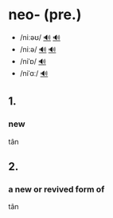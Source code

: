 # neo- (pre.)

- /niːəʊ/ [🔊](https://www.oxfordlearnersdictionaries.com/media/english/uk_pron/n/neo/neo__/neo__1_gb_3.mp3) [🔊](https://www.oxfordlearnersdictionaries.com/media/english/us_pron/n/neo/neo__/neo__1_us_2.mp3)
- /niːə/ [🔊](https://www.oxfordlearnersdictionaries.com/media/english/uk_pron/n/neo/neo__/neo__1_gb_4.mp3) [🔊](https://www.oxfordlearnersdictionaries.com/media/english/us_pron/n/neo/neo__/neo__1_us_3.mp3)
- /niˈɒ/ [🔊](https://www.oxfordlearnersdictionaries.com/media/english/uk_pron/n/neo/neo__/neo__1_gb_5.mp3)
- /niˈɑː/ [🔊](https://www.oxfordlearnersdictionaries.com/media/english/us_pron/n/neo/neo__/neo__1_us_4.mp3)

## 1.

### new

tân

## 2.

### a new or revived form of

tân